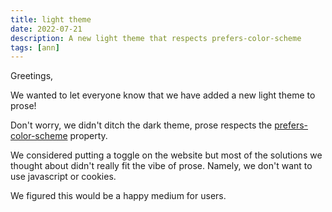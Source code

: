 ```yaml
---
title: light theme
date: 2022-07-21
description: A new light theme that respects prefers-color-scheme
tags: [ann]
---
```


Greetings,

We wanted to let everyone know that we have added a new light theme to prose!

Don't worry, we didn't ditch the dark theme, prose respects the
[prefers-color-scheme](https://developer.mozilla.org/en-US/docs/Web/CSS/@media/prefers-color-scheme)
property.

We considered putting a toggle on the website but most of the solutions we
thought about didn't really fit the vibe of prose. Namely, we don't want to use
javascript or cookies.

We figured this would be a happy medium for users.
